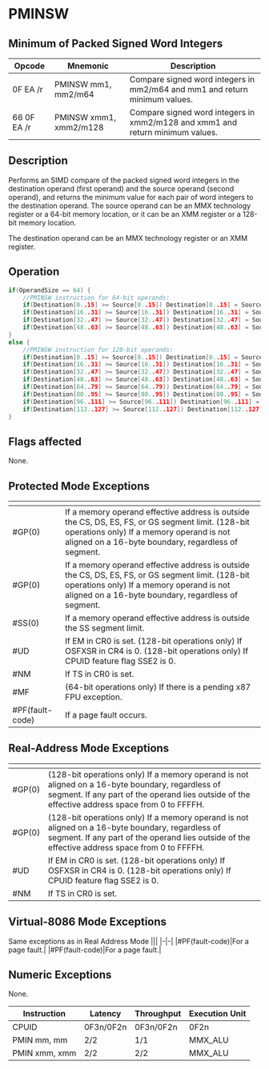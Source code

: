 # PMINSW
 
## Minimum of Packed Signed Word Integers
 
 
|Opcode|Mnemonic|Description|
|-|-|-|
|0F EA /r|PMINSW mm1, mm2/m64|Compare signed word integers in mm2/m64 and mm1 and return minimum values.|
|66 0F EA /r|PMINSW xmm1, xmm2/m128|Compare signed word integers in xmm2/m128 and xmm1 and return minimum values.|
 
## Description
 
Performs an SIMD compare of the packed signed word integers in the destination operand (first operand) and the source operand (second operand), and returns the minimum value for each pair of word integers to the destination operand. The source operand can be an MMX technology register or a 64-bit memory location, or it can be an XMM register or a 128-bit memory location.
 
The destination operand can be an MMX technology register or an XMM register.
 
 
## Operation
 
```c
if(OperandSize == 64) {
	//PMINSW instruction for 64-bit operands:
	if(Destination[0..15] >= Source[0..15]) Destination[0..15] = Source[0..15];
	if(Destination[16..31] >= Source[16..31]) Destination[16..31] = Source[16..31];
	if(Destination[32..47] >= Source[32..47]) Destination[32..47] = Source[32..47];
	if(Destination[48..63] >= Source[48..63]) Destination[48..63] = Source[48..63];
}
else {
	//PMINSW instruction for 128-bit operands:
	if(Destination[0..15] >= Source[0..15]) Destination[0..15] = Source[0..15];
	if(Destination[16..31] >= Source[16..31]) Destination[16..31] = Source[16..31];
	if(Destination[32..47] >= Source[32..47]) Destination[32..47] = Source[32..47];
	if(Destination[48..63] >= Source[48..63]) Destination[48..63] = Source[48..63];
	if(Destination[64..79] >= Source[64..79]) Destination[64..79] = Source[64..79];
	if(Destination[80..95] >= Source[80..95]) Destination[80..95] = Source[80..95];
	if(Destination[96..111] >= Source[96..111]) Destination[96..111] = Source[96..111];
	if(Destination[112..127] >= Source[112..127]) Destination[112..127] = Source[112..127];
}

```
 
 
## Flags affected
 
None.

 
 
## Protected Mode Exceptions
 
|[]()||
|-|-|
|#GP(0)|If a memory operand effective address is outside the CS, DS, ES, FS, or GS segment limit. (128-bit operations only) If a memory operand is not aligned on a 16-byte boundary, regardless of segment.|
|#GP(0)|If a memory operand effective address is outside the CS, DS, ES, FS, or GS segment limit. (128-bit operations only) If a memory operand is not aligned on a 16-byte boundary, regardless of segment.|
|#SS(0)|If a memory operand effective address is outside the SS segment limit.|
|#UD|If EM in CR0 is set. (128-bit operations only) If OSFXSR in CR4 is 0. (128-bit operations only) If CPUID feature flag SSE2 is 0.|
|#NM|If TS in CR0 is set.|
|#MF|(64-bit operations only) If there is a pending x87 FPU exception.|
|#PF(fault-code)|If a page fault occurs.|
 
## Real-Address Mode Exceptions
 
|[]()||
|-|-|
|#GP(0)|(128-bit operations only) If a memory operand is not aligned on a 16-byte boundary, regardless of segment. If any part of the operand lies outside of the effective address space from 0 to FFFFH.|
|#GP(0)|(128-bit operations only) If a memory operand is not aligned on a 16-byte boundary, regardless of segment. If any part of the operand lies outside of the effective address space from 0 to FFFFH.|
|#UD|If EM in CR0 is set. (128-bit operations only) If OSFXSR in CR4 is 0. (128-bit operations only) If CPUID feature flag SSE2 is 0.|
|#NM|If TS in CR0 is set.|
 
## Virtual-8086 Mode Exceptions
 
Same exceptions as in Real Address Mode
|[]()||
|-|-|
|#PF(fault-code)|For a page fault.|
|#PF(fault-code)|For a page fault.|
 
## Numeric Exceptions
 
None.
 
|Instruction|Latency|Throughput|Execution Unit|
|-|-|-|-|
|CPUID|0F3n/0F2n|0F3n/0F2n|0F2n|
|PMIN mm, mm|2/2|1/1|MMX_ALU|
|PMIN xmm, xmm|2/2|2/2|MMX_ALU|
